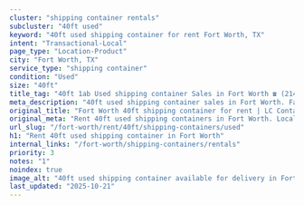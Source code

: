 ```yaml
---
cluster: "shipping container rentals"
subcluster: "40ft used"
keyword: "40ft used shipping container for rent Fort Worth, TX"
intent: "Transactional-Local"
page_type: "Location-Product"
city: "Fort Worth, TX"
service_type: "shipping container"
condition: "Used"
size: "40ft"
title_tag: "40ft 1ab Used shipping container Sales in Fort Worth ☎ (214) 524-4168 | LC Container"
meta_description: "40ft used shipping container sales in Fort Worth. Fast delivery, competitive pricing. Serving shipping containers area. Quote ID: W2W. Call (214) 524-4168 for your free quote today."
original_title: "Fort Worth 40ft shipping container for rent | LC Container"
original_meta: "Rent 40ft used shipping containers in Fort Worth. Local since 2003. Flexible rental terms. Same-week delivery available. Get your free quote — call (214) 524..."
url_slug: "/fort-worth/rent/40ft/shipping-containers/used"
h1: "Rent 40ft used shipping container in Fort Worth"
internal_links: "/fort-worth/shipping-containers/rentals"
priority: 3
notes: "1"
noindex: true
image_alt: "40ft used shipping container available for delivery in Fort Worth"
last_updated: "2025-10-21"
---
```


<!-- TODO: Add unique city/inventory copy, images, and internal links here. -->
